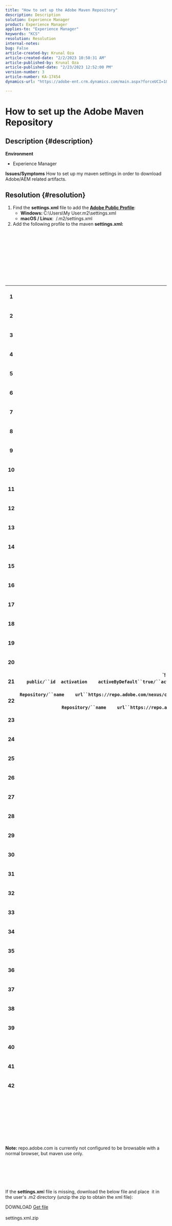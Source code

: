 ```yaml
---
title: "How to set up the Adobe Maven Repository"
description: Description
solution: Experience Manager
product: Experience Manager
applies-to: "Experience Manager"
keywords: "KCS"
resolution: Resolution
internal-notes: 
bug: False
article-created-by: Krunal Oza
article-created-date: "2/2/2023 10:50:31 AM"
article-published-by: Krunal Oza
article-published-date: "2/23/2023 12:52:00 PM"
version-number: 3
article-number: KA-17454
dynamics-url: "https://adobe-ent.crm.dynamics.com/main.aspx?forceUCI=1&pagetype=entityrecord&etn=knowledgearticle&id=7cfbff68-e7a2-ed11-aad1-6045bd006149"

---
```

# How to set up the Adobe Maven Repository

## Description {#description}

<b>Environment</b>
- Experience Manager



<b>Issues/Symptoms</b>
How to set up my maven settings in order to download Adobe/AEM related artifacts.


## Resolution {#resolution}


1. Find the <b>settings.xml</b> file to add the<b> [Adobe Public Profile](https://repo.adobe.com/)</b>:
    - <b>Windows: </b>C:\Users\My User\.m2\settings.xml
    - <b>macOS / Linux</b>:  /.m2/settings.xml
2. Add the following profile to the maven <b>settings.xml:</b>

<br>  <br><br><br>  <br>     <br>  <br>  <br>    <br>      

|               <br>                1<br>              <br>              <br>                2<br>              <br>              <br>                3<br>              <br>              <br>                4<br>              <br>              <br>                5<br>              <br>              <br>                6<br>              <br>              <br>                7<br>              <br>              <br>                8<br>              <br>              <br>                9<br>              <br>              <br>                10<br>              <br>              <br>                11<br>              <br>              <br>                12<br>              <br>              <br>                13<br>              <br>              <br>                14<br>              <br>              <br>                15<br>              <br>              <br>                16<br>              <br>              <br>                17<br>              <br>              <br>                18<br>              <br>              <br>                19<br>              <br>              <br>                20<br>              <br>              <br>                21<br>              <br>              <br>                22<br>              <br>              <br>                23<br>              <br>              <br>                24<br>              <br>              <br>                25<br>              <br>              <br>                26<br>              <br>              <br>                27<br>              <br>              <br>                28<br>              <br>              <br>                29<br>              <br>              <br>                30<br>              <br>              <br>                31<br>              <br>              <br>                32<br>              <br>              <br>                33<br>              <br>              <br>                34<br>              <br>              <br>                35<br>              <br>              <br>                36<br>              <br>              <br>                37<br>              <br>              <br>                38<br>              <br>              <br>                39<br>              <br>              <br>                40<br>              <br>              <br>                41<br>              <br>              <br>                42<br>              <br>             | `!-- ====================================================== --``!-- A D O B E   P U B L I C   P R O F I L E                --``!-- ====================================================== --````profile````    ````id``adobe-public/``id````    ````activation````        ````activeByDefault``true/``activeByDefault````    ``/``activation````    ````properties````        ````releaseRepository-Id``adobe-public-releases/``releaseRepository-Id````    ````releaseRepository-Name``Adobe Public Releases/``releaseRepository-Name````    ````releaseRepository-URL``https://repo.adobe.com/nexus/content/groups/public/``releaseRepository-URL````    ``/``properties````    ````repositories````        ````repository````        ````id``adobe-public-releases/``id````        ````name``Adobe Public Repository/``name````        ````url``https://repo.adobe.com/nexus/content/groups/public/``url````        ````releases````            ````enabled``true/``enabled````            ````updatePolicy``never/``updatePolicy````        ``/``releases````        ````snapshots````            ````enabled``false/``enabled````        ``/``snapshots````    ``/``repository````    ``/``repositories````     ````pluginRepositories````        ````pluginRepository````        ````id``adobe-public-releases/``id````        ````name``Adobe Public Repository/``name````        ````url``https://repo.adobe.com/nexus/content/groups/public/``url````        ````releases````            ````enabled``true/``enabled````            ````updatePolicy``never/``updatePolicy````        ``/``releases````        ````snapshots````            ````enabled``false/``enabled````        ``/``snapshots````    ``/``pluginRepository````    ``/``pluginRepositories````/``profile``` |
| --- | --- |

<br>    <br>  <br><br><br>   <br>  <br>    
<b>Note: </b>repo.adobe.com is currently not configured to be browsable with a normal browser, but maven use only.
<br>  <br><br><br>   <br>  <br>    
If the <b>settings.xm</b>l file is missing, download the below file and place  it in the user's .m2 directory (unzip the zip to obtain the xml file):

DOWNLOAD
[Get file](https://helpx.adobe.com/content/dam/help/en/experience-manager/kb/SetUpTheAdobeMavenRepository/jcr_content/main-pars/download_section/download-1/settings_xml.zip "settings.xml.zip") <br>              <br>                settings.xml.zip<br>              <br>            <br>          <br>        <br>      <br>    <br>  